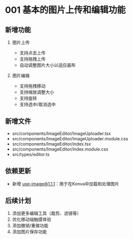  # 001 基本的图片上传和编辑功能

## 新增功能

1. 图片上传
   - 支持点击上传
   - 支持拖拽上传
   - 自动调整图片大小以适应画布

2. 图片编辑
   - 支持拖拽移动
   - 支持缩放调整大小
   - 支持旋转
   - 支持选中/取消选中

## 新增文件

- src/components/ImageEditor/ImageUploader.tsx
- src/components/ImageEditor/ImageUploader.module.css
- src/components/ImageEditor/index.tsx
- src/components/ImageEditor/index.module.css
- src/types/editor.ts

## 依赖更新

- 新增 use-image@1.1.1：用于在Konva中加载和处理图片

## 后续计划

1. 添加更多编辑工具（裁剪、滤镜等）
2. 优化移动端触摸体验
3. 添加撤销/重做功能
4. 添加图片保存功能